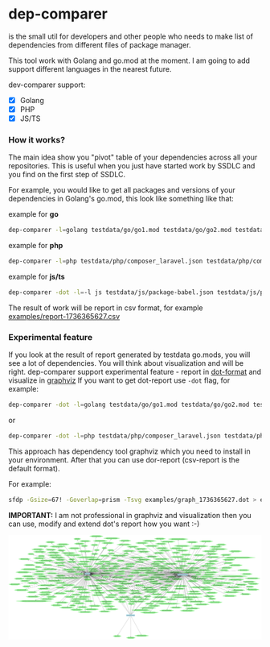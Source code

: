 # dep-comparer

is the small util for developers and other people who needs to make list of dependencies from different files of package manager.

This tool work with Golang and go.mod at the moment.
I am going to add support different languages in the nearest future.

dev-comparer support:
- [x] Golang 
- [x] PHP
- [x] JS/TS

### How it works?

The main idea show you "pivot" table of your dependencies across all your repositories.
This is useful when you just have started work by SSDLC and you find on the first step of SSDLC.

For example, you would like to get all packages and versions of your dependencies in Golang's go.mod, this look like something like that:

example for **go**
```bash
dep-comparer -l=golang testdata/go/go1.mod testdata/go/go2.mod testdata/go/go3.mod
```

example for **php**
```bash
dep-comparer -l=php testdata/php/composer_laravel.json testdata/php/composer_symfony.json
```

example for **js/ts**
```bash
dep-comparer -dot -l=-l js testdata/js/package-babel.json testdata/js/package-solana-web3.js.json testdata/js/package-react-bootstrap.json
```

The result of work will be report in csv format, for example [examples/report-1736365627.csv](examples/report-1736365627.csv)

### Experimental feature

If you look at the result of report generated by testdata go.mods, you will see a lot of dependencies. 
You will think about visualization and will be right.
dep-comparer support experimental feature - report in [dot-format](https://en.wikipedia.org/wiki/DOT_(graph_description_language)) and visualize in [graphviz](https://graphviz.org/Gallery/directed/)
If you want to get dot-report use `-dot` flag, for example:
```bash
dep-comparer -dot -l=golang testdata/go/go1.mod testdata/go/go2.mod testdata/go/go3.mod
```
or

```bash
dep-comparer -dot -l=php testdata/php/composer_laravel.json testdata/php/composer_symfony.json
```

This approach has dependency tool graphviz which you need to install in your environment.
After that you can use dor-report (csv-report is the default format).

For example:
```bash
sfdp -Gsize=67! -Goverlap=prism -Tsvg examples/graph_1736365627.dot > examples/root.svg
```

**IMPORTANT:** I am not professional in graphviz and visualization then you can use, modify and extend dot's report how you want :-)

![](examples/root.svg)